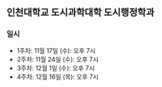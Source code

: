 ## 인천대학교 도시과학대학 도시행정학과

### 일시

- 1주차: 11월 17일 (수): 오후 7시
- 2주차: 11월 24일 (수): 오후 7시
- 3주차: 12월 1일 (수): 오후 7시
- 4주차: 12월 16일 (목): 오후 7시
